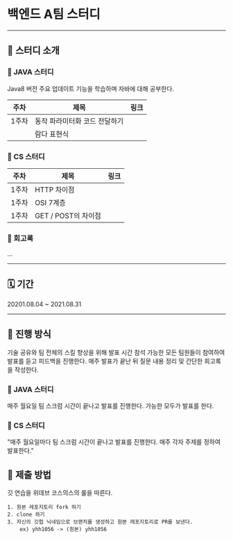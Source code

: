 # 백엔드 A팀 스터디

---

## 📔 스터디 소개



### 📌 JAVA 스터디

Java8 버전 주요 업데이트 기능을 학습하며 자바에 대해 공부한다.


|주차|제목|링크|
|---|---|---|
|1주차|동작 파라미터화 코드 전달하기||
| |람다 표현식||


### 📌 CS 스터디

|주차|제목|링크|
|---|---|---|
|1주차|HTTP 차이점||
|1주차|OSI 7계층||
|1주차|GET / POST의 차이점||


### 📝 회고록

...


---

## 🗓 기간

20201.08.04 ~ 2021.08.31


---

## 🧩 진행 방식

기술 공유와 팀 전체의 스킬 향상을 위해 발표 시간 참석 가능한 모든 팀원들이 참여하여 발표를 듣고 피드백을 진행한다.
매주 발표가 끝난 뒤 질문 내용 정리 및 간단한 회고록을 작성한다.

### 📌 JAVA 스터디
매주 월요일 팀 스크럼 시간이 끝나고 발표를 진행한다. 가능한 모두가 발표를 한다.

### 📌 CS 스터디
"매주 월요일마다 팀 스크럼 시간이 끝나고 발표를 진행한다. 매주 각자 주제를 정하여 발표한다."

## 📜 제출 방법

깃 연습을 위데브 코스의스의 룰을 따른다.

```
1. 원본 레포지토리 fork 하기
2. clone 하기
3. 자신의 깃헙 닉네임으로 브랜치를 생성하고 원본 레포지토리로 PR를 보낸다. 
    ex) yhh1056 -> (원본) yhh1056

```





